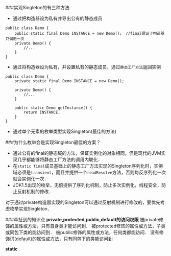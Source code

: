 ###实现Singleton的有三种方法
- 通过把构造器设为私有并导出公有的静态成员
```
public class Demo {
    public static final Demo INSTANCE = new Demo();　//final保证了构造器只调用一次
    private Demo() {
        //...
    }
}
```
- 通过将构造器设为私有，并设置私有的静态成员，通过`静态工厂方法`返回实例
```
public class Demo {
    private static final Demo INSTANCE = new Demo();

    private Demo() {
        //...
    }

    public static Demo getInstance() {
        return INSTANCE;
    }
}
```
- 通过单个元素的枚举类型实现Singleton(最佳的方法)

###为什么枚举会是实现Singleton最佳的方案？
- 通过公有的final的静态域的方法，保证实例化的对象相同，但是现代的JVM实现几乎都能够将静态工厂方法的调用内联化．
- 在`static final`成员基础上的静态工厂方法实现的Singleton序列化时，实例域必须是`transient`，而且并提供一个`readResolve`方法，否则每反序列化一次就会实例化一次．
- JDK1.5出现的枚举，无偿提供了序列化机制，防止多次实例化，线程安全，防止反射机制的修改．

对于通过private构造器实现的Singleton可以通过反射机制进行修改的，要优先考虑枚举实现Singleton．

###牵扯到的知识点
**private,protected,public,default的访问权限**
被private修饰的属性或方法，只有自身类才能访问到．
被protected修饰的属性或方法，子类或同包下类的能访问到．
被public修饰的属性或方法，任何类都能访问．
没有修饰词(default)的属性或方法，只有同包下的类能访问到

**static**
